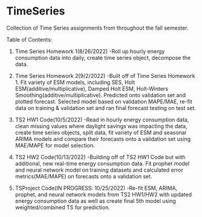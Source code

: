 # TimeSeries
Collection of Time Series assignments from throughout the fall semester.

Table of Contents:

1. Time Series Homework 1(8/26/2022)
-Roll up hourly energy consumption data into daily, create time series object, decompose the data.

2. Time Series Homework 2(9/2/2022)
-Built off of Time Series Homework 1. Fit variety of ESM models, including SES, Holt ESM(additive/multiplicative), Damped Holt ESM, Holt-Winters Smoothing(additive/multiplicative). Predicted onto validation set and plotted forecast. Selected model based on validation MAPE/MAE, re-fit data on training & validation set and ran final forecast testing on test set.

3. TS2 HW1 Code(10/5/2022)
-Read in hourly energy consumption data, clean missing values where daylight savings was impacting the data, create time series objects, split data, fit variety of ESM and seasonal ARIMA models and compare their forecasts onto a validation set using MAE/MAPE for model selection.

4. TS2 HW2 Code(10/13/2022)
-Building off of TS2 HW1 Code but with additional, new real-time energy consumption data. Fit prophet model and neural network model on training datasets and calculated error metrics(MAE/MAPE) on forecasts onto a validation set. 

5. TSProject Code(IN PROGRESS: 10/25/2022)
-Re-fit ESM, ARIMA, prophet, and neural network models from TS2 HW1/HW2 with updated energy consumption data as well as create final 5th model using weighted/combined TS for prediction.

